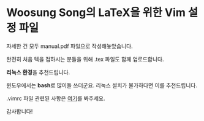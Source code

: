 # Woosung Song의 LaTeX을 위한 Vim 설정 파일

자세한 건 모두 manual.pdf 파일으로 작성해놓았습니다.

완전히 처음 텍을 접하시는 분들을 위해 .tex 파일도 함께 업로드합니다.

**리눅스 환경**을 추천드립니다.

윈도우에서는 **bash**로 많이들 쓰더군요. 리눅스 설치가 불가하다면 이를 추천드립니다.

.vimrc 파일 관련된 사항은 [여기](https://github.com/lego0901/My-Vim-Settings)를 봐주세요.

감사합니다!
